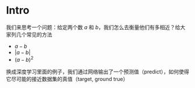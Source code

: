 &emsp;
# Intro

我们来思考一个问题：给定两个数 $a$ 和 $b$，我们怎么去衡量他们有多相近？给大家列几个常见的方法
- $a-b$
- $|a-b|$
- $(a-b)^2$




换成深度学习里面的例子，我们通过网络输出了一个预测值（predict），如何使得它尽可能的接近数据集的真值（target, ground true）






